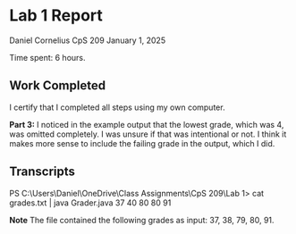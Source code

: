 # Lab 1 Report

Daniel Cornelius
CpS 209
January 1, 2025

Time spent: 6 hours.

## Work Completed

I certify that I completed all steps using my own computer.

**Part 3:** I noticed in the example output that the lowest grade, which was 4, was omitted completely. I was unsure if that was intentional or not. I think it makes more sense to include the failing grade in the output, which I did.

## Transcripts

PS C:\Users\Daniel\OneDrive\Class Assignments\CpS 209\Lab 1> cat grades.txt | java Grader.java
37
40
80
80
91

**Note** The file contained the following grades as input: 37, 38, 79, 80, 91.